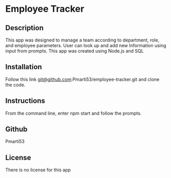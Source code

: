 # Employee Tracker

## Description
This app was designed to manage a team according to department, role, and employee parameters. User can look up and add new Information using input from prompts. This app was created using Node.js and SQL

## Installation
Follow this link git@github.com:Pmarti53/employee-tracker.git and clone the code.

## Instructions
From the command line, enter npm start and follow the prompts.

## Github
Pmarti53

## License
There is no license for this app
